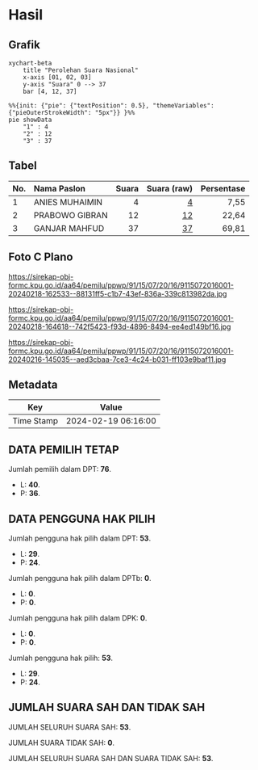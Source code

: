 # Hasil

## Grafik

```mermaid
xychart-beta
    title "Perolehan Suara Nasional"
    x-axis [01, 02, 03]
    y-axis "Suara" 0 --> 37
    bar [4, 12, 37]
```

```mermaid
%%{init: {"pie": {"textPosition": 0.5}, "themeVariables": {"pieOuterStrokeWidth": "5px"}} }%%
pie showData
    "1" : 4
    "2" : 12
    "3" : 37
```

## Tabel

| No. | Nama Paslon    | Suara | Suara (raw) | Persentase |
|:--- |:-------------- | -----:| -----------:| ----------:|
| 1   | ANIES MUHAIMIN | 4     | [4][p-1]    | 7,55       |
| 2   | PRABOWO GIBRAN | 12    | [12][p-2]   | 22,64      |
| 3   | GANJAR MAHFUD  | 37    | [37][p-3]   | 69,81      |


[p-1]: https://github.com/gigit-pemilu/pemilu-2024/blob/main/pilpres/hitung-suara/sub/91-papua/sub/15-waropen/sub/07-risei-sayati/sub/2016-ghaiwando/sub/001-tps/sub/paslon-1.txt
[p-2]: https://github.com/gigit-pemilu/pemilu-2024/blob/main/pilpres/hitung-suara/sub/91-papua/sub/15-waropen/sub/07-risei-sayati/sub/2016-ghaiwando/sub/001-tps/sub/paslon-2.txt
[p-3]: https://github.com/gigit-pemilu/pemilu-2024/blob/main/pilpres/hitung-suara/sub/91-papua/sub/15-waropen/sub/07-risei-sayati/sub/2016-ghaiwando/sub/001-tps/sub/paslon-3.txt

## Foto C Plano

https://sirekap-obj-formc.kpu.go.id/aa64/pemilu/ppwp/91/15/07/20/16/9115072016001-20240218-162533--88131ff5-c1b7-43ef-836a-339c813982da.jpg

https://sirekap-obj-formc.kpu.go.id/aa64/pemilu/ppwp/91/15/07/20/16/9115072016001-20240218-164618--742f5423-f93d-4896-8494-ee4ed149bf16.jpg

https://sirekap-obj-formc.kpu.go.id/aa64/pemilu/ppwp/91/15/07/20/16/9115072016001-20240216-145035--aed3cbaa-7ce3-4c24-b031-ff103e9baf11.jpg


## Metadata

| Key        | Value               |
| ---------- | ------------------- |
| Time Stamp | 2024-02-19 06:16:00 |


## DATA PEMILIH TETAP

Jumlah pemilih dalam DPT: **76**.
 * L: **40**.
 * P: **36**.

## DATA PENGGUNA HAK PILIH

Jumlah pengguna hak pilih dalam DPT: **53**.
 * L: **29**.
 * P: **24**.

Jumlah pengguna hak pilih dalam DPTb: **0**.
 * L: **0**.
 * P: **0**.

Jumlah pengguna hak pilih dalam DPK: **0**.
 * L: **0**.
 * P: **0**.

Jumlah pengguna hak pilih: **53**.
 * L: **29**.
 * P: **24**.

## JUMLAH SUARA SAH DAN TIDAK SAH

JUMLAH SELURUH SUARA SAH: **53**.

JUMLAH SUARA TIDAK SAH: **0**.

JUMLAH SELURUH SUARA SAH DAN SUARA TIDAK SAH: **53**.


